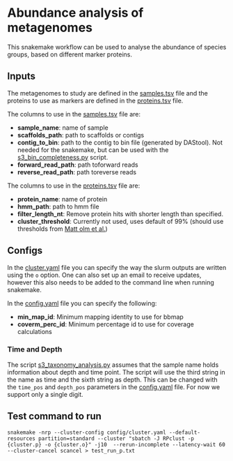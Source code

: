 # Abundance analysis of metagenomes

This snakemake workflow can be used to analyse the abundance of species groups, based on different marker proteins. 

## Inputs

The metagenomes to study are defined in the [samples.tsv](./config/samples.tsv) file and the proteins to use as markers are defined in the [proteins.tsv](./config/proteins.tsv) file.

The columns to use in the [samples.tsv](./config/samples.tsv) file are:
- **sample_name**: name of sample
- **scaffolds_path**: path to scaffolds or contigs
- **contig_to_bin**: path to the contig to bin file (generated by DAStool). Not needed for the snakemake, but can be used with the [s3_bin_completeness.py](./workflow/scripts/s3_bin_completeness.py) script.
- **forward_read_path**: path toforward reads
- **reverse_read_path**: path toreverse reads

The columns to use in the [proteins.tsv](./config/proteins.tsv) file are:

- **protein_name**: name of protein
- **hmm_path**: path to hmm file
- **filter_length_nt**: Remove protein hits with shorter length than specified.
- **cluster_threshold**: Currently not used, uses default of 99% (should use thresholds from [Matt olm et al.](https://journals.asm.org/doi/full/10.1128/mSystems.00731-19))

## Configs
In the [cluster.yaml](./config/cluster.yaml) file you can specify the way the slurm outputs are written using the `o` option. One can also set up an email to receive updates, however this also needs to be added to the command line when running snakemake.

In the [config.yaml](./config/config.yaml) file you can specify the following:
- **min_map_id**: Minimum mapping identity to use for bbmap
- **coverm_perc_id**: Minimum percentage id to use for coverage calculations

### Time and Depth
The script [s3_taxonomy_analysis.py](./workflow/scripts/s3_taxonomy_analysis.py) assumes that the sample name holds information about depth and time point. The script will use the third string in the name as time and the sixth string as depth. This can be changed with the `time_pos` and `depth_pos` parameters in the [config.yaml](./config/config.yaml) file. For now we support only a single digit.

## Test command to run

```snakemake -nrp --cluster-config config/cluster.yaml --default-resources partition=standard --cluster "sbatch -J RPclust -p {cluster.p} -o {cluster.o}" -j10  --rerun-incomplete --latency-wait 60 --cluster-cancel scancel > test_run_p.txt```

